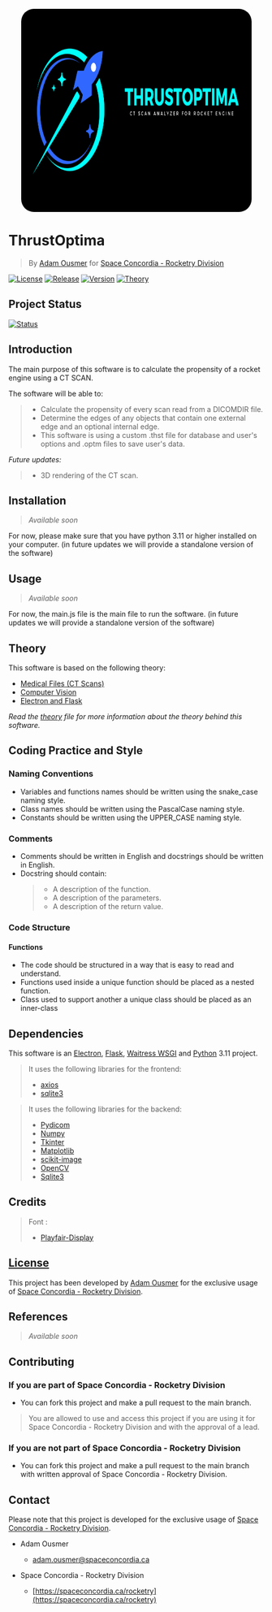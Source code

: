<div style="display: flex; flex-direction: column; align-items: center; justify-content: center; margin: 25px;">
<img src="frontend/GUI/assets/img/ThrustOptima_Banner.png" alt="" style="height: 400px; border-radius: 25px">
</div>

# ThrustOptima
>By [Adam Ousmer](https://github.com/AdamOusmer) for [Space Concordia - Rocketry Division](https://spaceconcordia.ca/rocketry)

[![License](https://img.shields.io/badge/License-See%20License-blue.svg)](./LICENSE.md) [![Release](https://img.shields.io/badge/Release-None-green)](https://GitHub.com/AdamOusmer/ThrustOptima/releases/) [![Version](https://img.shields.io/badge/Version-None-red)](https://GitHub.com/AdamOusmer/ThrustOptima/releases/) [![Theory](https://img.shields.io/badge/Theory-See%20Theory-yellow)](Theory.md)

## Project Status

[![Status](https://img.shields.io/badge/Status-In%20Development-orange)]()

## Introduction

The main purpose of this software is to calculate the propensity of a rocket engine using a CT SCAN. 

The software will be able to: 

> - Calculate the propensity of every scan read from a DICOMDIR file.
>- Determine the edges of any objects that contain one external edge and an optional internal edge.
> - This software is using a custom .thst file for database and user's options and .optm files to save user's data.


_Future updates:_
> - 3D rendering of the CT scan.

## Installation

> _Available soon_

For now, please make sure that you have python 3.11 or higher installed on your computer. (in future updates we will provide a standalone version of the software)


## Usage

> _Available soon_

For now, the main.js file is the main file to run the software. (in future updates we will provide a standalone version of the software)

## Theory

This software is based on the following theory:
- [Medical Files (CT Scans)](Theory.md#medical-files-ct-scans)
- [Computer Vision](Theory.md#computer-vision)
- [Electron and Flask](Theory.md#electron-and-flask)

_Read the [theory](Theory.md) file for more information about the theory behind this software._

## Coding Practice and Style

### Naming Conventions
- Variables and functions names should be written using the snake_case naming style.
- Class names should be written using the PascalCase naming style.
- Constants should be written using the UPPER_CASE naming style.

### Comments
- Comments should be written in English and docstrings should be written in English.
- Docstring should contain:
  >- A description of the function.
  >- A description of the parameters.
  >- A description of the return value.

### Code Structure
#### Functions 
- The code should be structured in a way that is easy to read and understand.
- Functions used inside a unique function should be placed as a nested function.
- Class used to support another a unique class should be placed as an inner-class

## Dependencies
 This software is an [Electron](https://www.electronjs.org), [Flask](https://flask.palletsprojects.com/en/3.0.x/), [Waitress WSGI](https://pypi.org/project/waitress/) and [Python](https://www.python.org) 3.11 project.
> 
> It uses the following libraries for the frontend:
> - [axios](https://axios-http.com/docs/intro)
> - [sqlite3](https://www.sqlite.org/index.html)
 
> It uses the following libraries for the backend:
> - [Pydicom](https://pydicom.github.io/pydicom/dev/index.html#)
> - [Numpy](https://numpy.org/doc/)
> - [Tkinter](https://docs.python.org/3/library/tkinter.html)
> - [Matplotlib](https://matplotlib.org/stable/contents.html)
> - [scikit-image](https://scikit-image.org)
> - [OpenCV](https://docs.opencv.org/master/)
> - [Sqlite3](https://www.sqlite.org/index.html)


## Credits

> Font :
> - [Playfair-Display](https://github.com/clauseggers/Playfair-Display)

## [License](LICENSE.md)

This project has been developed by [Adam Ousmer](https://github.com/AdamOusmer) for the exclusive usage of [Space Concordia - Rocketry Division](https://spaceconcordia.ca/rocketry).


## References

> _Available soon_


## Contributing

### If you are part of Space Concordia - Rocketry Division
- You can fork this project and make a pull request to the main branch.
> You are allowed to use and access this project if you are using it for Space Concordia - Rocketry Division and with the approval of a lead. <br>

### If you are not part of Space Concordia - Rocketry Division
- You can fork this project and make a pull request to the main branch with written approval of Space Concordia - Rocketry Division.

## Contact
Please note that this project is developed for the exclusive usage of [Space Concordia - Rocketry Division](https://spaceconcordia.ca/rocketry).

- Adam Ousmer 
    - [adam.ousmer@spaceconcordia.ca](mailto:adam.ousmer@spaceconcordia.ca)

- Space Concordia - Rocketry Division
    - [https://spaceconcordia.ca/rocketry](https://spaceconcordia.ca/rocketry)
